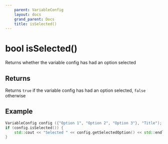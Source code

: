 ```yaml
---
    parent: VariableConfig
    layout: docs
    grand_parent: Docs
    title: isSelected()
---
```

# bool isSelected()
Returns whether the variable config has had an option selected

## Returns
Returns `true` if the variable config has had an option selected, `false` otherwise

## Example
```cpp
VariableConfig config ({"Option 1", "Option 2", "Option 3"}, "Title");
if (config.isSelected()) {
    std::cout << "Selected " << config.getSelectedOption() << std::endl;
}
```